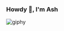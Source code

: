 ### Howdy 👋, I'm Ash 
![giphy](https://github.com/ashkan-rahnavardi/ashkan-rahnavardi/assets/77521991/eb7890f4-c935-4942-924c-cd6399f78516)

## 


<!--
**ashkan-rahnavardi/ashkan-rahnavardi** is a ✨ _special_ ✨ repository because its `README.md` (this file) appears on your GitHub profile.

Here are some ideas to get you started:

- 🔭 I’m currently working on ...
- 🌱 I’m currently learning ...
- 👯 I’m looking to collaborate on ...
- 🤔 I’m looking for help with ...
- 💬 Ask me about ...
- 📫 How to reach me: ...
- 😄 Pronouns: ...
- ⚡ Fun fact: ...
-->
